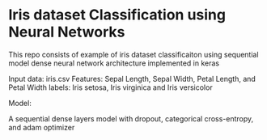 # Iris dataset Classification using Neural Networks

This repo consists of example of iris dataset classificaiton using sequential model dense neural network architecture implemented in keras

Input data: iris.csv 
Features: Sepal Length, Sepal Width, Petal Length, and Petal Width labels: Iris setosa, Iris virginica and Iris versicolor

Model:

A sequential dense layers model with dropout, categorical cross-entropy, and adam optimizer

